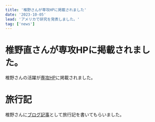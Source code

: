 ```yaml
---
title: '椎野さんが専攻HPに掲載されました'
date: '2023-10-05'
lead: 'アメリカで研究を発表しました。'
tag: ['news']
---
```


# 椎野直さんが専攻HPに掲載されました。

椎野さんの活躍が[専攻HP](https://www.most.tohoku.ac.jp/blog/2023/nea_risingstars_shiino/)に掲載されました。

# 旅行記

椎野さんに[ブログ記事](../../events/2023/shino-us-trip/blog/index.html)として旅行記を書いてもらいました。
